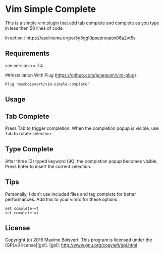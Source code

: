 # Vim Simple Complete
This is a simple vim plugin that add tab complete and complete as you type in less then 50 lines of code.

In action : https://asciinema.org/a/5y5ggl0pseprxopox06a2vt5s

## Requirements
vim version >= 7.4

##Installation
With Plug (https://github.com/junegunn/vim-plug) :
```
Plug 'maxboisvert/vim-simple-complete'
```

## Usage

## Tab Complete
Press Tab to trigger completion. When the completion popup is visible, use Tab to rotate selection.

## Type Complete
After three (3) typed keyword (\K), the completion popup becomes visible. Press Enter to insert the current selection.

## Tips
Personally, I don't use included files and tag complete for better performances. Add this to your vimrc for these options :
```
set complete-=t
set complete-=i
```

## License

Copyright (c) 2016 Maxime Boisvert.
This program is licensed under the [GPLv3 license][gpl].
[gpl]: http://www.gnu.org/copyleft/gpl.html
